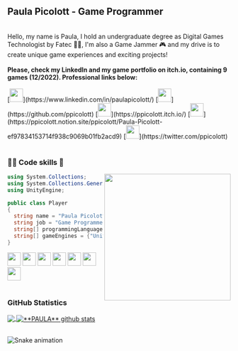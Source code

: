 ## Paula Picolott - Game Programmer
<br>
Hello, my name is Paula, I hold an undergraduate degree as Digital Games Technologist by Fatec 👩‍🎓, I'm also a Game Jammer 🎮 and my drive is to create unique game experiences and exciting projects!
<br>
<br>
<b> Please, check my LinkedIn and my game portfolio on itch.io, containing 9 games (12/2022). Professional links below: </b>
<br>
<br>
[<img height="30" src="https://img.shields.io/badge/LinkedIn-0077B5?style=for-the-badge&logo=linkedin&logoColor=white">](https://www.linkedin.com/in/paulapicolott/)
[<img height="30" src="https://img.shields.io/badge/GitHub-100000?style=for-the-badge&logo=github&logoColor=white">](https://github.com/ppicolott)
[<img height="30" src="https://img.shields.io/badge/Itch.io-FA5C5C?style=for-the-badge&logo=itchdotio&logoColor=white">](https://ppicolott.itch.io/)
[<img height="30" src="https://img.shields.io/badge/Notion-000000?style=for-the-badge&logo=notion&logoColor=white">](https://ppicolott.notion.site/ppicolott/Paula-Picolott-ef97834153714f938c9069b01fb2acd9)
[<img height="30" src="https://img.shields.io/badge/Twitter-1DA1F2?style=for-the-badge&logo=twitter&logoColor=white">](https://twitter.com/ppicolott)
<br>
<br>

### 👩‍💻 Code skills 🎲

<img align="right" width="285" src="https://c.tenor.com/AlUkiGkR2j8AAAAM/new-game-ahagon-umiko-programming.gif" />


```C#
using System.Collections;
using System.Collections.Generic;
using UnityEngine;

public class Player
{
  string name = "Paula Picolott";
  string job = "Game Programmer";
  string[] programmingLanguages = {"C#", "Java", "Python"};
  string[] gameEngines = {"Unity", "libGDX", "Pygame", "Phaser"};
}
```

<img height="30" src="https://img.shields.io/badge/Unity-100000?style=for-the-badge&logo=unity&logoColor=white"> <img height="30" src="https://img.shields.io/badge/C%23-239120?style=for-the-badge&logo=c-sharp&logoColor=white"> <img height="30" src="https://user-images.githubusercontent.com/12417677/97433592-a9e07800-1915-11eb-8f0b-f4e8cdf8babb.png"> <img height="30" src="https://img.shields.io/badge/C%2B%2B-00599C?style=for-the-badge&logo=c%2B%2B&logoColor=white"> <img height="30" src="https://img.shields.io/badge/Java-ED8B00?style=for-the-badge&logo=java&logoColor=white"> <img height="30" src="https://img.shields.io/badge/Python-14354C?style=for-the-badge&logo=python&logoColor=white"> <img height="30" src="https://img.shields.io/badge/Git-E34F26?style=for-the-badge&logo=git&logoColor=white">
<br>
<br>

### GitHub Statistics

<a href="https://github.com/Gurupreet">
  <img align="center" src="https://github-readme-stats.vercel.app/api/top-langs/?username=ppicolott&theme=dracula&hide_langs_below=1" />
</a>

<a href="https://github.com/Gurupreet">
 <img align="center" src="https://github-readme-stats.vercel.app/api?username=ppicolott&show_icons=true&theme=dracula&line_height=27" alt="**PAULA** github stats"/>
</a>
<br>
<br>

![Snake animation](https://github.com/ppicolott/ppicolott/blob/output/github-contribution-grid-snake.svg)
